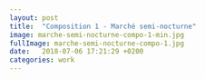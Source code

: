 ```yaml
---
layout: post
title:  "Composition 1 - Marché semi-nocturne"
image: marche-semi-nocturne-compo-1-min.jpg
fullImage: marche-semi-nocturne-compo-1.jpg
date:   2018-07-06 17:21:29 +0200
categories: work
---
```

